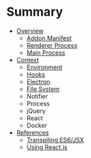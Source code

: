 # Summary

* [Overview](README.md)
   * [Addon Manifest](overview/addon_manifest.md)
   * [Renderer Process](overview/renderer_process.md)
   * [Main Process](overview/main_process.md)
* [Context](context/README.md)
   * [Environment](context/context/environment.md)
   * [Hooks](context/hooks.md)
   * [Electron](context/context/electron.md)
   * [File System](context/context/file_system.md)
   * Notifier
   * Process
   * jQuery
   * React
   * Docker
* [References](references/README.md)
   * [Transpiling ES6/JSX](references/transpiling.md)
   * [Using React.js](references/using_reactjs.md)

